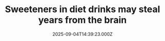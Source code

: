 ---
title: "Sweeteners in diet drinks may steal years from the brain"
date: 2025-09-04T14:39:23.000Z
category: Health
externalLink: "https://www.sciencedaily.com/releases/2025/09/250904103923.htm"
image: ""
excerpt: "A large Brazilian study following more than 12,000 middle-aged adults found that those consuming the most artificial sweeteners—commonly found in diet sodas, flavored waters, and processed snacks—experienced significantly faster declines in memory and thinking skills. The effect was equivalent to about 1.6 years of extra brain aging, with the strongest impact seen in people under 60 and those with diabetes.…"
---